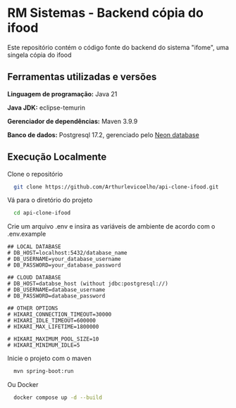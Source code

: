
# RM Sistemas - Backend cópia do ifood

Este repositório contém o código fonte do backend do sistema "ifome", uma singela cópia do ifood

## Ferramentas utilizadas e versões

**Linguagem de programação:** Java 21

**Java JDK:** eclipse-temurin

**Gerenciador de dependências:** Maven 3.9.9

**Banco de dados:** Postgresql 17.2, gerenciado pelo [Neon database](http://neon.tech)


## Execução Localmente

Clone o repositório

```bash
  git clone https://github.com/Arthurlevicoelho/api-clone-ifood.git
```

Vá para o diretório do projeto

```bash
  cd api-clone-ifood
```

Crie um arquivo .env e insira as variáveis de ambiente de acordo com o .env.example

```env
## LOCAL DATABASE
# DB_HOST=localhost:5432/database_name
# DB_USERNAME=your_database_username
# DB_PASSWORD=your_database_password

## CLOUD DATABASE
# DB_HOST=databse_host (without jdbc:postgresql://)
# DB_USERNAME=database_username
# DB_PASSWORD=database_password

## OTHER OPTIONS
# HIKARI_CONNECTION_TIMEOUT=30000
# HIKARI_IDLE_TIMEOUT=600000
# HIKARI_MAX_LIFETIME=1800000

# HIKARI_MAXIMUM_POOL_SIZE=10
# HIKARI_MINIMUM_IDLE=5
```

Inicie o projeto com o maven

```bash
  mvn spring-boot:run
```

Ou Docker

```bash
  docker compose up -d --build
```

